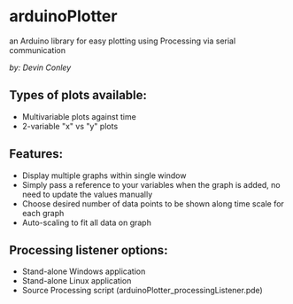 arduinoPlotter
===============
an Arduino library for easy plotting using Processing via serial communication

_by: Devin Conley_

Types of plots available:
------------------------
* Multivariable plots against time
* 2-variable "x" vs "y" plots

Features:
----------
* Display multiple graphs within single window 
* Simply pass a reference to your variables when the graph is added, no need to update the values manually
* Choose desired number of data points to be shown along time scale for each graph
* Auto-scaling to fit all data on graph

Processing listener options:
-----------------------------
* Stand-alone Windows application
* Stand-alone Linux application
* Source Processing script (arduinoPlotter_processingListener.pde)

